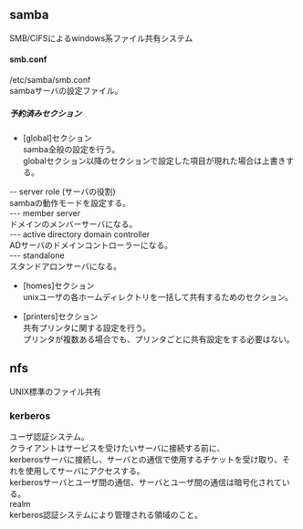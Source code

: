 ##  samba  

SMB/CIFSによるwindows系ファイル共有システム  

####  smb.conf  
/etc/samba/smb.conf  
sambaサーバの設定ファイル。  

#####  予約済みセクション  
-  [global]セクション  
samba全般の設定を行う。  
globalセクション以降のセクションで設定した項目が現れた場合は上書きする。  

--  server role (サーバの役割)  
sambaの動作モードを設定する。  
---  member server  
ドメインのメンバーサーバになる。  
---  active directory domain controller  
ADサーバのドメインコントローラーになる。  
---  standalone  
スタンドアロンサーバになる。

-  [homes]セクション  
unixユーザの各ホームディレクトリを一括して共有するためのセクション。  

-  [printers]セクション  
共有プリンタに関する設定を行う。  
プリンタが複数ある場合でも、プリンタごとに共有設定をする必要はない。  
 
##  nfs  
UNIX標準のファイル共有  

###  kerberos  
ユーザ認証システム。  
クライアントはサービスを受けたいサーバに接続する前に、  
kerberosサーバに接続し、サーバとの通信で使用するチケットを受け取り、それを使用してサーバにアクセスする。  
kerberosサーバとユーザ間の通信、サーバとユーザ間の通信は暗号化されている。  
realm  
kerberos認証システムにより管理される領域のこと。  

